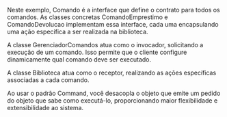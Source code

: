 Neste exemplo, Comando é a interface que define o contrato para todos os comandos. As classes concretas ComandoEmprestimo e ComandoDevolucao implementam essa interface, cada uma encapsulando uma ação específica a ser realizada na biblioteca.

A classe GerenciadorComandos atua como o invocador, solicitando a execução de um comando. Isso permite que o cliente configure dinamicamente qual comando deve ser executado.

A classe Biblioteca atua como o receptor, realizando as ações específicas associadas a cada comando.

Ao usar o padrão Command, você desacopla o objeto que emite um pedido do objeto que sabe como executá-lo, proporcionando maior flexibilidade e extensibilidade ao sistema.